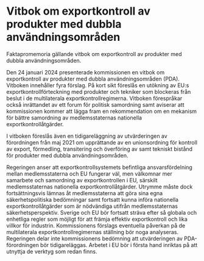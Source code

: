 # Vitbok om exportkontroll av produkter med dubbla användningsområden

Faktapromemoria gällande vitbok om exportkontroll av produkter med dubbla användningsområden.

Den 24 januari 2024 presenterade kommissionen en vitbok om exportkontroll av produkter med dubbla användningsområden (PDA). Vitboken innehåller fyra förslag. På kort sikt föreslås en utökning av EU:s exportkontrollförteckning med produkter och tekniker som blockeras från beslut i de multilaterala exportkontrollregimerna. Vitboken förespråkar också inrättandet av ett forum för politisk samordning samt aviserar att kommissionen kommer att lägga fram en rekommendation om en mekanism för bättre samordning av medlemsstaternas nationella exportkontrollåtgärder.

I vitboken föreslås även en tidigareläggning av utvärderingen av förordningen från maj 2021 om upprättande av en unionsordning för kontroll av export, förmedling, transitering och överföring av samt tekniskt bistånd för produkter med dubbla användningsområden.

Regeringen anser att exportkontrollsystemets befintliga ansvarsfördelning mellan medlemsstaterna och EU fungerar väl, men välkomnar mer samarbete och samordning av exportkontrollen i EU, särskilt medlemsstaternas nationella exportkontrollåtgärder. Utrymme måste dock fortsättningsvis lämnas åt medlemsstaterna att göra sina egna säkerhetspolitiska bedömningar samt fortsatt kunna införa nationella exportkontrollåtgärder som är nödvändiga utifrån medlemsstaternas säkerhetsperspektiv. Sverige och EU bör fortsatt sträva efter så globala och enhetliga regler som möjligt för att främja effektiv exportkontroll och lika villkor för industrin. Kommissionens förslags eventuella påverkan på de multilaterala exportkontrollregimernas ställning bör noga analyseras. Regeringen delar inte kommissionens bedömning att utvärderingen av PDA-förordningen bör tidigareläggas. Arbetet i EU bör i första hand inriktas på att utnyttja de verktyg som redan finns.
